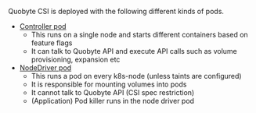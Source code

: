 Quobyte CSI is deployed with the following different kinds of pods.

* [Controller pod](_quobyte_csi_controller_pod.tpl)
  * This runs on a single node and starts different containers based on feature flags
  * It can talk to Quobyte API and execute API calls such as volume provisioning, expansion etc
* [NodeDriver pod](_quobyte_csi_node_driver_pod.tpl)
  * This runs a pod on every k8s-node (unless taints are configured)
  * It is responsible for mounting volumes into pods
  * It cannot talk to Quobyte API (CSI spec restriction)
  * (Application) Pod killer runs in the node driver pod
